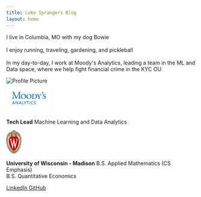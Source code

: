 ```yaml
---
title: Luke Sprangers Blog
layout: home
---
```


<div class="profile-section">
    <div class="home-flex">
        <div style="flex-grow: 1;">
            <p class="profile-text">
                I live in Columbia, MO with my dog Bowie<br><br>
                I enjoy running, traveling, gardening, and pickleball<br><br>
                In my day-to-day, I work at Moody's Analytics, leading a team in the ML and Data space, where we help fight financial crime in the KYC OU
            </p>
        </div>
        <img src="images/bowie.jpg" alt="Profile Picture" class="profile-image">
    </div>
</div>

<div class="home-section">
    <div class="home-flex">
        <div class="home-logo-container">
            <img src="images/ma_logo.png" alt="MA Logo" class="home-logo" style="width: 120px;">
        </div>
        <div class="home-text-container">
            <p class="home-text">
                <strong>Tech Lead</strong>
                Machine Learning and Data Analytics
            </p>
        </div>
    </div>
</div>

<div class="home-section">
    <div class="home-flex">
        <div class="home-logo-container">
            <img src="images/uw-crest-color-web-digital.png" alt="UW Logo" class="home-logo" style="width: 40px;">
        </div>
        <div class="home-text-container">
            <p class="home-text">
                <strong>University of Wisconsin - Madison</strong>
                B.S. Applied Mathematics (CS Emphasis)<br>
                B.S. Quantitative Economics
            </p>
        </div>
    </div>
</div>

<div class="social-links">
    <a href="https://www.linkedin.com/in/luke-sprangers" class="social-link">
        <i class="fab fa-linkedin"></i> LinkedIn
    </a>
    <a href="https://github.com/lsprangers" class="social-link github">
        <i class="fab fa-github"></i> GitHub
    </a>
</div>